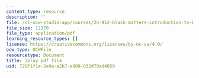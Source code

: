 ```yaml
---
content_type: resource
description: ''
file: /ol-ocw-studio-app/courses/24-912-black-matters-introduction-to-black-studies-spring-2017/720f1f1e2e9aa2b7a808832d70ad4059_HF4hKftgWxg.pdf
file_size: 12270
file_type: application/pdf
learning_resource_types: []
license: https://creativecommons.org/licenses/by-nc-sa/4.0/
ocw_type: OCWFile
resourcetype: Document
title: 3play pdf file
uid: 720f1f1e-2e9a-a2b7-a808-832d70ad4059
---
```

